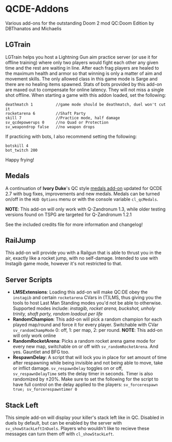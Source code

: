 # QCDE-Addons

Various add-ons for the outstanding Doom 2 mod QC:Doom Edition by DBThanatos and Michaelis

## LGTrain
LGTrain helps you host a Lightning Gun aim practice server (or use it for offline training) where only two players would fight each other any given time and the rest are waiting in line.
After each frag players are healed to the maximum health and armor so that winning is only a matter of aim and movement skills. The only allowed class in this game mode is Sarge and there are no healing items spawned.
Stats of bots provided by this add-on are maxed out to compensate for online latency. They will not miss a single shot offline.
When starting a game with this addon loaded, set the following:
```
deathmatch 1          //game mode should be deathmatch, duel won't cut it
rocketarena 6         //Shaft Party
skill 7               //Practice mode, half damage
sv_qcdepowerups 0     //no Quad or Protection
sv_weapondrop false   //no weapon drops
```
If practicing with bots, I also recommend setting the following:
```
botskill 4
bot_twitch 200
```

Happy frying!

## Medals

A continuation of **Ivory Duke**'s QC style [medals add-on](https://www.moddb.com/mods/quake-champions-doom-edition/addons/qcde-medals) updated for QCDE 2.7 with bug fixes, improvements and new medals.
Medals can be turned on/off in the `HUD Options` menu or with the console variable `cl_qcMedals`.

**NOTE**: This add-on will only work with Q-Zandronum 1.3, while older testing versions found on TSPG are targeted for Q-Zandronum 1.2.1

See the included credits file for more information and changelog!

## RailJump

This add-on will provide you with a Railgun that is able to thrust you in the air, exactly like a rocket jump, with no self-damage. Intended to use with Instagib game mode, however it's not restricted to that.

## Server Scripts

- **LMSExtensions**: Loading this add-on will make QC:DE obey the `instagib` and certain `rocketarena` CVars in (T)LMS, thus giving you the tools to host Last Man Standing modes you'd not be able to otherwise. Supported modes include: _instagib, rocket arena, buckshot, unholy trinity, shaft party, random loadout per life_
- **RandomChampion**: This add-on will pick a random champion for each played map/round and force it for every player. Switchable with CVar `sv_randomChampMode` 0: off, 1: per map, 2: per round. **NOTE**: This add-on will only work online
- **RandomRocketArena**: Picks a random rocket arena game mode for every new map, switchable on or off with `sv_randomRocketArena`. And yes. Gauntlet and BFG too.
- **RespawnDelay**: A script that will lock you in place for set amount of time after respawning while being invisible and not being able to move, take or inflict damage. `sv_respawnDelay` toggles on or off, `sv_respawnDelayTime` sets the delay timer in seconds. Timer is also randomized by ±20%. Make sure to set the following for the script to have full control on the delay applied to the players:
`sv_forcerespawn true; sv_forcerespawntimer 0`

## Stack Left

This simple add-on will display your killer's stack left like in QC. Disabled in duels by default, but can be enabled by the server with `sv_showStackLeftInDuels`. Players who wouldn't like to recieve these messages can turn them off with `cl_showStackLeft`.
